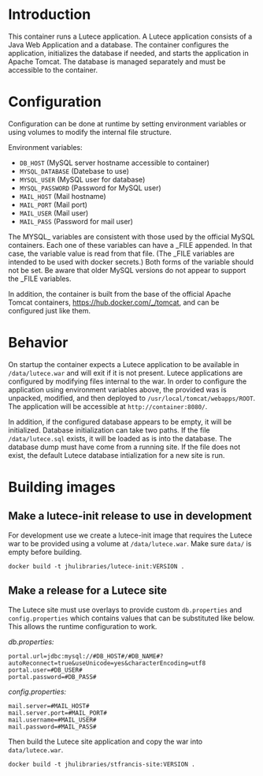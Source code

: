 # Introduction

This container runs a Lutece application. A Lutece application consists of a Java Web Application and a database. The container configures
the application, initializes the database if needed, and starts the application in Apache Tomcat. The database is managed separately and must be accessible to the container.

# Configuration

Configuration can be done at runtime by setting environment variables or using volumes to modify the internal file structure. 

Environment variables:
  - `DB_HOST`        (MySQL server hostname accessible to container)
  - `MYSQL_DATABASE` (Datebase to use)
  - `MYSQL_USER`     (MySQL user for database)
  - `MYSQL_PASSWORD` (Password for MySQL user)
  - `MAIL_HOST`      (Mail hostname)
  - `MAIL_PORT`      (Mail port)
  - `MAIL_USER`      (Mail user)
  - `MAIL_PASS`      (Password for mail user)
 
The MYSQL_ variables are consistent with those used by the official MySQL containers. Each one of these variables can have a _FILE appended. In that case, the variable value is read from that file. (The _FILE variables are intended to be used with docker secrets.) Both forms of the variable should not be set. Be aware that older MySQL versions do not appear to support the _FILE variables.

In addition, the container is built from the base of the official Apache Tomcat containers, https://hub.docker.com/_/tomcat, and can be configured just like them.

# Behavior

On startup the container expects a Lutece application to be available in `/data/lutece.war` and will exit if it is not present.
Lutece applications are configured by modifying files internal to the war. In order to configure the application using environment variables above, the provided was is unpacked, modified, and then deployed to
`/usr/local/tomcat/webapps/ROOT`. The application will be accessible at `http://container:8080/`.

In addition, if the configured database appears to be empty, it will be initialized. Database initialization can take two paths. If the file `/data/lutece.sql` exists, it will be loaded as is into the database. The database dump must have come from a running site. If the file does not exist, the default Lutece database intialization for a new site is run.

# Building images

## Make a lutece-init release to use in development

For development use we create a lutece-init image that requires the Lutece war to be provided using a volume at `/data/lutece.war`.
Make sure `data/` is empty before building.

```
docker build -t jhulibraries/lutece-init:VERSION .
```

## Make a release for a Lutece site

The Lutece site must use overlays to provide custom `db.properties` and `config.properties` which contains values that can be substituted like below. This allows the runtime configuration to work.

*db.properties:*
```
portal.url=jdbc:mysql://#DB_HOST#/#DB_NAME#?autoReconnect=true&useUnicode=yes&characterEncoding=utf8
portal.user=#DB_USER#
portal.password=#DB_PASS#
```

*config.properties:*
```
mail.server=#MAIL_HOST#
mail.server.port=#MAIL_PORT#
mail.username=#MAIL_USER#
mail.password=#MAIL_PASS#
```

Then build the Lutece site application and copy the war into `data/lutece.war`.

```
docker build -t jhulibraries/stfrancis-site:VERSION .
```